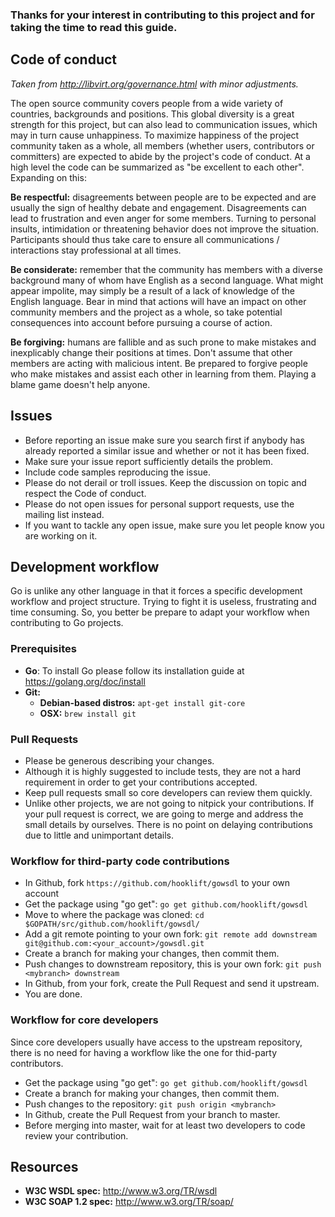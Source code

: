 ### Thanks for your interest in contributing to this project and for taking the time to read this guide.

## Code of conduct
*Taken from http://libvirt.org/governance.html with minor adjustments.*

The open source community covers people from a wide variety of countries, backgrounds and positions. This global diversity is a great strength for this project, but can also lead to communication issues, which may in turn cause unhappiness. To maximize happiness of the project community taken as a whole, all members (whether users, contributors or committers) are expected to abide by the project's code of conduct. At a high level the code can be summarized as "be excellent to each other". Expanding on this:

**Be respectful:** disagreements between people are to be expected and are usually the sign of healthy debate and engagement. Disagreements can lead to frustration and even anger for some members. Turning to personal insults, intimidation or threatening behavior does not improve the situation. Participants should thus take care to ensure all communications / interactions stay professional at all times.

**Be considerate:** remember that the community has members with a diverse background many of whom have English as a second language. What might appear impolite, may simply be a result of a lack of knowledge of the English language. Bear in mind that actions will have an impact on other community members and the project as a whole, so take potential consequences into account before pursuing a course of action.

**Be forgiving:** humans are fallible and as such prone to make mistakes and inexplicably change their positions at times. Don't assume that other members are acting with malicious intent. Be prepared to forgive people who make mistakes and assist each other in learning from them. Playing a blame game doesn't help anyone.

## Issues
* Before reporting an issue make sure you search first if anybody has already reported a similar issue and whether or not it has been fixed.
* Make sure your issue report sufficiently details the problem.
* Include code samples reproducing the issue.
* Please do not derail or troll issues. Keep the discussion on topic and respect the Code of conduct.
* Please do not open issues for personal support requests, use the mailing list instead.
* If you want to tackle any open issue, make sure you let people know you are working on it.

## Development workflow
Go is unlike any other language in that it forces a specific development workflow and project structure. Trying to fight it is useless, frustrating and time consuming. So, you better be prepare to adapt your workflow when contributing to Go projects.

### Prerequisites
* **Go**: To install Go please follow its installation guide at https://golang.org/doc/install
* **Git:**
   * **Debian-based distros:** `apt-get install git-core`
   * **OSX:** `brew install git`

### Pull Requests
* Please be generous describing your changes.
* Although it is highly suggested to include tests, they are not a hard requirement in order to get your contributions accepted.
* Keep pull requests small so core developers can review them quickly.
* Unlike other projects, we are not going to nitpick your contributions. If your pull request is correct, we are going to merge and address the small details by ourselves. There is no point on delaying contributions due to little and unimportant details.

### Workflow for third-party code contributions
* In Github, fork `https://github.com/hooklift/gowsdl` to your own account
* Get the package using "go get": `go get github.com/hooklift/gowsdl`
* Move to where the package was cloned: `cd $GOPATH/src/github.com/hooklift/gowsdl/`
* Add a git remote pointing to your own fork: `git remote add downstream git@github.com:<your_account>/gowsdl.git`
* Create a branch for making your changes, then commit them.
* Push changes to downstream repository, this is your own fork: `git push <mybranch> downstream`
* In Github, from your fork, create the Pull Request and send it upstream.
* You are done.


### Workflow for core developers
Since core developers usually have access to the upstream repository, there is no need for having a workflow like the one for thid-party contributors.

* Get the package using "go get": `go get github.com/hooklift/gowsdl`
* Create a branch for making your changes, then commit them.
* Push changes to the repository: `git push origin <mybranch>`
* In Github, create the Pull Request from your branch to master.
* Before merging into master, wait for at least two developers to code review your contribution.


## Resources
* **W3C WSDL spec:** http://www.w3.org/TR/wsdl
* **W3C SOAP 1.2 spec:** http://www.w3.org/TR/soap/
